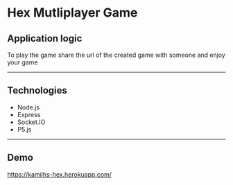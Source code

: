 # Hex Mutliplayer Game

## Application logic
To play the game share the url of the created game with someone and enjoy your game

---

## Technologies

* Node.js
* Express
* Socket.IO
* P5.js

---

## Demo

https://kamilhs-hex.herokuapp.com/
